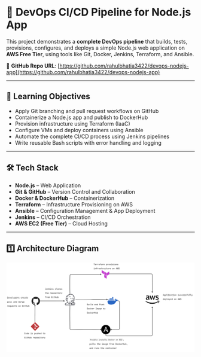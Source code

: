 # 🚀 DevOps CI/CD Pipeline for Node.js App

This project demonstrates a **complete DevOps pipeline** that builds, tests, provisions, configures, and deploys a simple Node.js web application on **AWS Free Tier**, using tools like Git, Docker, Jenkins, Terraform, and Ansible.

🔗 **GitHub Repo URL**: [https://github.com/rahulbhatia3422/devops-nodejs-app](https://github.com/rahulbhatia3422/devops-nodejs-app)

---

## 🧠 Learning Objectives

- Apply Git branching and pull request workflows on GitHub
- Containerize a Node.js app and publish to DockerHub
- Provision infrastructure using Terraform (IaaC)
- Configure VMs and deploy containers using Ansible
- Automate the complete CI/CD process using Jenkins pipelines
- Write reusable Bash scripts with error handling and logging

---

## 🛠️ Tech Stack

- **Node.js** – Web Application
- **Git & GitHub** – Version Control and Collaboration
- **Docker & DockerHub** – Containerization
- **Terraform** – Infrastructure Provisioning on AWS
- **Ansible** – Configuration Management & App Deployment
- **Jenkins** – CI/CD Orchestration
- **AWS EC2 (Free Tier)** – Cloud Hosting

---

## 1️⃣ Architecture Diagram

![DevOps Architecture](assets/architecture_diagram.png)


